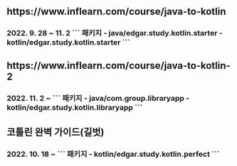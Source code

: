 <h2>https://www.inflearn.com/course/java-to-kotlin
<h3>2022. 9. 28 ~ 11. 2
```
패키지
  - java/edgar.study.kotlin.starter
  - kotlin/edgar.study.kotlin.starter
```


<H2>https://www.inflearn.com/course/java-to-kotlin-2
<h3>2022. 11. 2 ~
```
패키지
  - java/com.group.libraryapp
  - kotlin/edgar.study.kotlin.libraryapp
```


<h2>코틀린 완벽 가이드(길벗)
<h3>2022. 10. 18 ~ 
```
패키지
  - kotlin/edgar.study.kotlin.perfect
```